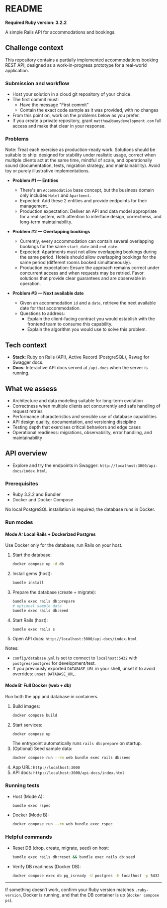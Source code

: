 # README

**Required Ruby version: 3.2.2**

A simple Rails API for accommodations and bookings.

## Challenge context

This repository contains a partially implemented accommodations booking REST API, designed as a work-in-progress prototype for a real-world application.

### Submission and workflow
- Host your solution in a cloud git repository of your choice.
- The first commit must:
  - Have the message "First commit"
  - Contain the exact code sample as it was provided, with no changes
- From this point on, work on the problems below as you prefer.
- If you create a private repository, grant `matthew@buoydevelopment.com` full access and make that clear in your response.

### Problems

Note: Treat each exercise as production-ready work. Solutions should be suitable to ship: designed for stability under realistic usage, correct when multiple clients act at the same time, mindful of scale, and operationally sound (documentation, tests, migration strategy, and maintainability). Avoid toy or purely illustrative implementations.

- **Problem #1 — Entities**
  - There's an `Accommodation` base concept, but the business domain only includes `Hotel` and `Apartment`.
  - Expected: Add these 2 entities and provide endpoints for their management.
  - Production expectation: Deliver an API and data model appropriate for a real system, with attention to interface design, correctness, and long-term maintainability.

- **Problem #2 — Overlapping bookings**
  - Currently, every accommodation can contain several overlapping bookings for the same `start_date` and `end_date`.
  - Expected: Apartments must not allow overlapping bookings during the same period. Hotels should allow overlapping bookings for the same period (different rooms booked simultaneously).
  - Production expectation: Ensure the approach remains correct under concurrent access and when requests may be retried. Favor solutions that provide clear guarantees and are observable in operation.

- **Problem #3 — Next available date**
  - Given an accommodation `id` and a `date`, retrieve the next available date for that accommodation.
  - Questions to address:
    - Explain the client-facing contract you would establish with the frontend team to consume this capability.
    - Explain the algorithm you would use to solve this problem.

## Tech context

- **Stack**: Ruby on Rails (API), Active Record (PostgreSQL), Rswag for Swagger docs.
- **Docs**: Interactive API docs served at `/api-docs` when the server is running.

## What we assess
- Architecture and data modeling suitable for long-term evolution
- Correctness when multiple clients act concurrently and safe handling of request retries
- Performance characteristics and sensible use of database capabilities
- API design quality, documentation, and versioning discipline
- Testing depth that exercises critical behaviors and edge cases
- Operational readiness: migrations, observability, error handling, and maintainability

## API overview

- Explore and try the endpoints in Swagger: `http://localhost:3000/api-docs/index.html`.

### Prerequisites
- Ruby 3.2.2 and Bundler
- Docker and Docker Compose

No local PostgreSQL installation is required; the database runs in Docker.

### Run modes

#### Mode A: Local Rails + Dockerized Postgres
Use Docker only for the database; run Rails on your host.

1. Start the database:
   ```sh
   docker compose up -d db
   ```
2. Install gems (host):
   ```sh
   bundle install
   ```
3. Prepare the database (create + migrate):
   ```sh
   bundle exec rails db:prepare
   # optional sample data
   bundle exec rails db:seed
   ```
4. Start Rails (host):
   ```sh
   bundle exec rails s
   ```
5. Open API docs: `http://localhost:3000/api-docs/index.html`

Notes:
- `config/database.yml` is set to connect to `localhost:5432` with `postgres/postgres` for development/test.
- If you previously exported `DATABASE_URL` in your shell, unset it to avoid overrides: `unset DATABASE_URL`.

#### Mode B: Full Docker (web + db)
Run both the app and database in containers.

1. Build images:
   ```sh
   docker compose build
   ```
2. Start services:
   ```sh
   docker compose up
   ```
   The entrypoint automatically runs `rails db:prepare` on startup.
3. (Optional) Seed sample data:
   ```sh
   docker compose run --rm web bundle exec rails db:seed
   ```
4. App URL: `http://localhost:3000`
5. API docs: `http://localhost:3000/api-docs/index.html`

### Running tests
- Host (Mode A):
  ```sh
  bundle exec rspec
  ```
- Docker (Mode B):
  ```sh
  docker compose run --rm web bundle exec rspec
  ```

### Helpful commands
- Reset DB (drop, create, migrate, seed) on host:
  ```sh
  bundle exec rails db:reset && bundle exec rails db:seed
  ```
- Verify DB readiness (Docker DB):
  ```sh
  docker compose exec db pg_isready -U postgres -h localhost -p 5432
  ```

---
If something doesn’t work, confirm your Ruby version matches `.ruby-version`, Docker is running, and that the DB container is up (`docker compose ps`).
